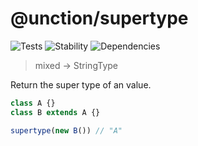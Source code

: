 # @unction/supertype

![Tests][BADGE_TRAVIS]
![Stability][BADGE_STABILITY]
![Dependencies][BADGE_DEPENDENCY]

> mixed -> StringType

Return the super type of an value.

``` javascript
class A {}
class B extends A {}

supertype(new B()) // "A"
```

[BADGE_TRAVIS]: https://img.shields.io/travis/unctionjs/supertype.svg?maxAge=2592000&style=flat-square
[BADGE_STABILITY]: https://img.shields.io/badge/stability-strong-green.svg?maxAge=2592000&style=flat-square
[BADGE_DEPENDENCY]: https://img.shields.io/david/unctionjs/supertype.svg?maxAge=2592000&style=flat-square

